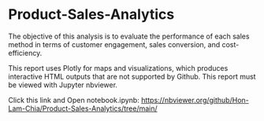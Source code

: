 # Product-Sales-Analytics
The objective of this analysis is to evaluate the performance of each sales method in terms of customer engagement, sales conversion, and cost-efficiency.

This report uses Plotly for maps and visualizations, which produces interactive HTML outputs that are not supported by Github. This report must be viewed with Jupyter nbviewer.

Click this link and Open notebook.ipynb:
https://nbviewer.org/github/Hon-Lam-Chia/Product-Sales-Analytics/tree/main/

